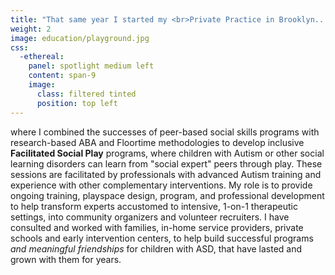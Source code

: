```yaml
---
title: "That same year I started my <br>Private Practice in Brooklyn..."
weight: 2
image: education/playground.jpg
css:
  -ethereal:
    panel: spotlight medium left
    content: span-9
    image:
      class: filtered tinted
      position: top left
---
```

where I combined the successes of peer-based social skills programs with research-based ABA and Floortime methodologies to develop inclusive <b>Facilitated Social Play</b> programs, where children with Autism or other social learning disorders can learn from "social expert" peers through play. These sessions are facilitated by professionals with advanced Autism training and experience with other complementary interventions. My role is to provide ongoing training, playspace design, program, and professional development to help transform experts accustomed to intensive, 1-on-1 therapeutic settings, into community organizers and volunteer recruiters. I have consulted and worked with families, in-home service providers, private schools and early intervention centers, to help build successful programs <i>and meaningful friendships</i> for children with ASD, that have lasted and grown with them for years.
